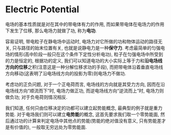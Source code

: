 # Electric Potential

电场的基本性质就是对在其中的带电体有力的作用, 而如果带电体在电场力的作用下发生了位移, 那么电场力就做了功, 称为**电功**.

容易证明, 带电粒子在静电场中运动时, 电场力对它所做的功和物体运动的路径无关, 只与路径的始末位置有关, 也就是说静电力是一种**保守力**. 考虑最简单的匀强电场的情形(高中阶段一般只在这个条件下定性分析电功), 粒子在匀强电场中所受到的力是恒定的, 根据功的定义, 我们可以知道电功的大小实际上等于力和**沿电场线方向的位移**之积(注意这是一种分解位移求功的手段), 而把带电体沿着垂直电场线方向移动(这表明了沿电场线方向的投影为零)则电场力不做功.

考虑功的正负问题, 对于一个正电荷而言, 电场线的方向就是其受力方向, 因而在沿电场线方向“顺流而下”时, 电场力做正功, 而逆电场线方向“逆流而上”时, 电场力则做负功; 对于负电荷则情况相反.

我们知道, 任何只由位移决定的功都可以建立起势能概念, 最典型的例子就是重力势能. 对于电场我们则可以建立**电势能**的概念, 这首先要求我们取一个零势能面, 然后通过功的计算来判定电场中其他点的势能(势能的绝对值没有意义, 只有势能差才是有价值的), 一般取无穷远处为零势能面.
